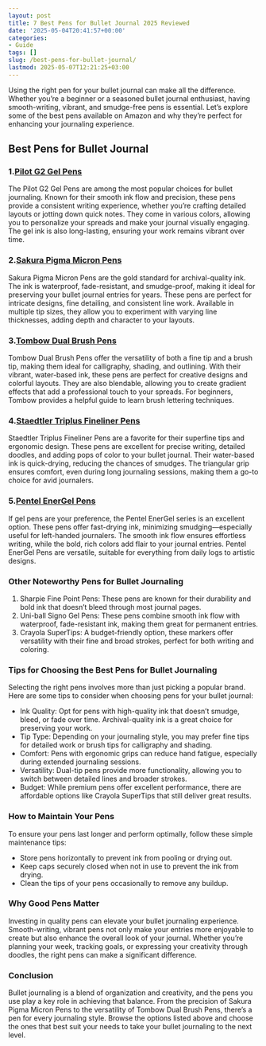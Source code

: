 ```yaml
---
layout: post
title: 7 Best Pens for Bullet Journal 2025 Reviewed
date: '2025-05-04T20:41:57+00:00'
categories:
- Guide
tags: []
slug: /best-pens-for-bullet-journal/
lastmod: 2025-05-07T12:21:25+03:00
---
```


Using the right pen for your bullet journal can make all the difference. Whether you’re a beginner or a seasoned bullet journal enthusiast, having smooth-writing, vibrant, and smudge-free pens is essential. Let’s explore some of the best pens available on Amazon and why they’re perfect for enhancing your journaling experience.
## Best Pens for Bullet Journal
### 1.[Pilot G2 Gel Pens](https://www.amazon.com/dp/B001GAOTSW?tag=p-policy-20)
The Pilot G2 Gel Pens are among the most popular choices for bullet journaling. Known for their smooth ink flow and precision, these pens provide a consistent writing experience, whether you’re crafting detailed layouts or jotting down quick notes.
They come in various colors, allowing you to personalize your spreads and make your journal visually engaging. The gel ink is also long-lasting, ensuring your work remains vibrant over time.
### 2.[Sakura Pigma Micron Pens](https://www.amazon.com/dp/B0008G8G8Y?tag=p-policy-20)
Sakura Pigma Micron Pens are the gold standard for archival-quality ink. The ink is waterproof, fade-resistant, and smudge-proof, making it ideal for preserving your bullet journal entries for years. These pens are perfect for intricate designs, fine detailing, and consistent line work.
Available in multiple tip sizes, they allow you to experiment with varying line thicknesses, adding depth and character to your layouts.
### 3.[Tombow Dual Brush Pens](https://www.amazon.com/dp/B00JVP7F0I?tag=p-policy-20)
Tombow Dual Brush Pens offer the versatility of both a fine tip and a brush tip, making them ideal for calligraphy, shading, and outlining. With their vibrant, water-based ink, these pens are perfect for creative designs and colorful layouts.
They are also blendable, allowing you to create gradient effects that add a professional touch to your spreads. For beginners, Tombow provides a helpful guide to learn brush lettering techniques.
### 4.[Staedtler Triplus Fineliner Pens](https://www.amazon.com/dp/B0007OEDOE?tag=p-policy-20)
Staedtler Triplus Fineliner Pens are a favorite for their superfine tips and ergonomic design. These pens are excellent for precise writing, detailed doodles, and adding pops of color to your bullet journal.
Their water-based ink is quick-drying, reducing the chances of smudges. The triangular grip ensures comfort, even during long journaling sessions, making them a go-to choice for avid journalers.
### 5.[Pentel EnerGel Pens](https://www.amazon.com/dp/B005E7B66O?tag=p-policy-20)
If gel pens are your preference, the Pentel EnerGel series is an excellent option. These pens offer fast-drying ink, minimizing smudging—especially useful for left-handed journalers. The smooth ink flow ensures effortless writing, while the bold, rich colors add flair to your journal entries.
Pentel EnerGel Pens are versatile, suitable for everything from daily logs to artistic designs.
### Other Noteworthy Pens for Bullet Journaling
1. Sharpie Fine Point Pens: These pens are known for their durability and bold ink that doesn’t bleed through most journal pages.
2. Uni-ball Signo Gel Pens: These pens combine smooth ink flow with waterproof, fade-resistant ink, making them great for permanent entries.
3. Crayola SuperTips: A budget-friendly option, these markers offer versatility with their fine and broad strokes, perfect for both writing and coloring.
### Tips for Choosing the Best Pens for Bullet Journaling
Selecting the right pens involves more than just picking a popular brand. Here are some tips to consider when choosing pens for your bullet journal:
- Ink Quality: Opt for pens with high-quality ink that doesn’t smudge, bleed, or fade over time. Archival-quality ink is a great choice for preserving your work.
- Tip Type: Depending on your journaling style, you may prefer fine tips for detailed work or brush tips for calligraphy and shading.
- Comfort: Pens with ergonomic grips can reduce hand fatigue, especially during extended journaling sessions.
- Versatility: Dual-tip pens provide more functionality, allowing you to switch between detailed lines and broader strokes.
- Budget: While premium pens offer excellent performance, there are affordable options like Crayola SuperTips that still deliver great results.
### How to Maintain Your Pens
To ensure your pens last longer and perform optimally, follow these simple maintenance tips:
- Store pens horizontally to prevent ink from pooling or drying out.
- Keep caps securely closed when not in use to prevent the ink from drying.
- Clean the tips of your pens occasionally to remove any buildup.
### Why Good Pens Matter
Investing in quality pens can elevate your bullet journaling experience. Smooth-writing, vibrant pens not only make your entries more enjoyable to create but also enhance the overall look of your journal.
Whether you’re planning your week, tracking goals, or expressing your creativity through doodles, the right pens can make a significant difference.
### Conclusion
Bullet journaling is a blend of organization and creativity, and the pens you use play a key role in achieving that balance. From the precision of Sakura Pigma Micron Pens to the versatility of Tombow Dual Brush Pens, there’s a pen for every journaling style. Browse the options listed above and choose the ones that best suit your needs to take your bullet journaling to the next level.
